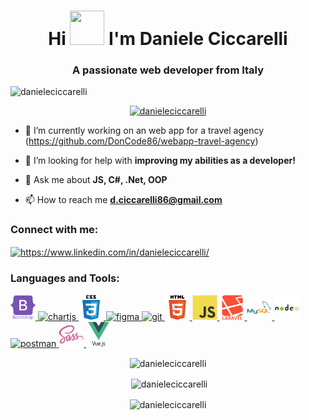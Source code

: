 
<h1 align="center">Hi <img src="https://github.com/mitul3737/mitul3737/blob/main/Wave.gif" height="55px" width="55px"> I'm Daniele Ciccarelli </h1>
<h3 align="center">A passionate web developer from Italy</h3>

<p align="left"> <img src="https://komarev.com/ghpvc/?username=DonCode86&label=Profile%20views&color=0e75b6&style=flat" alt="danieleciccarelli" /> </p>

<p align="center"> <a href="https://github.com/DonCode86/github-profile-trophy"><img src="https://github-profile-trophy.vercel.app/?username=DonCode86" alt="danieleciccarelli" /></a> </p>

- 🔭 I’m currently working on an web app for a travel agency (https://github.com/DonCode86/webapp-travel-agency)

- 🤝 I’m looking for help with **improving my abilities as a developer!**

- 💬 Ask me about **JS, C#, .Net, OOP**

- 📫 How to reach me **d.ciccarelli86@gmail.com**


<h3 align="left">Connect with me:</h3>
<p align="left">
<a href="https://www.linkedin.com/in/danieleciccarelli/)" target="blank"><img align="center" src="https://raw.githubusercontent.com/rahuldkjain/github-profile-readme-generator/master/src/images/icons/Social/linked-in-alt.svg" alt="https://www.linkedin.com/in/danieleciccarelli/" height="30" width="40" /></a>
</p>

<h3 align="left">Languages and Tools:</h3>
<p align="left"> <a href="https://getbootstrap.com" target="_blank" rel="noreferrer"> <img src="https://raw.githubusercontent.com/devicons/devicon/master/icons/bootstrap/bootstrap-plain-wordmark.svg" alt="bootstrap" width="40" height="40"/> </a> <a href="https://www.chartjs.org" target="_blank" rel="noreferrer"> <img src="https://www.chartjs.org/media/logo-title.svg" alt="chartjs" width="40" height="40"/> </a> <a href="https://www.w3schools.com/css/" target="_blank" rel="noreferrer"> <img src="https://raw.githubusercontent.com/devicons/devicon/master/icons/css3/css3-original-wordmark.svg" alt="css3" width="40" height="40"/> </a> <a href="https://www.figma.com/" target="_blank" rel="noreferrer"> <img src="https://www.vectorlogo.zone/logos/figma/figma-icon.svg" alt="figma" width="40" height="40"/> </a> <a href="https://git-scm.com/" target="_blank" rel="noreferrer"> <img src="https://www.vectorlogo.zone/logos/git-scm/git-scm-icon.svg" alt="git" width="40" height="40"/> </a> <a href="https://www.w3.org/html/" target="_blank" rel="noreferrer"> <img src="https://raw.githubusercontent.com/devicons/devicon/master/icons/html5/html5-original-wordmark.svg" alt="html5" width="40" height="40"/> </a> <a href="https://developer.mozilla.org/en-US/docs/Web/JavaScript" target="_blank" rel="noreferrer"> <img src="https://raw.githubusercontent.com/devicons/devicon/master/icons/javascript/javascript-original.svg" alt="javascript" width="40" height="40"/> </a> <a href="https://laravel.com/" target="_blank" rel="noreferrer"> <img src="https://raw.githubusercontent.com/devicons/devicon/master/icons/laravel/laravel-plain-wordmark.svg" alt="laravel" width="40" height="40"/> </a> <a href="https://www.mysql.com/" target="_blank" rel="noreferrer"> <img src="https://raw.githubusercontent.com/devicons/devicon/master/icons/mysql/mysql-original-wordmark.svg" alt="mysql" width="40" height="40"/> </a> <a href="https://nodejs.org" target="_blank" rel="noreferrer"> <img src="https://raw.githubusercontent.com/devicons/devicon/master/icons/nodejs/nodejs-original-wordmark.svg" alt="nodejs" width="40" height="40"/> </a> <a href="https://postman.com" target="_blank" rel="noreferrer"> <img src="https://www.vectorlogo.zone/logos/getpostman/getpostman-icon.svg" alt="postman" width="40" height="40"/> </a> <a href="https://sass-lang.com" target="_blank" rel="noreferrer"> <img src="https://raw.githubusercontent.com/devicons/devicon/master/icons/sass/sass-original.svg" alt="sass" width="40" height="40"/> </a> <a href="https://vuejs.org/" target="_blank" rel="noreferrer"> <img src="https://raw.githubusercontent.com/devicons/devicon/master/icons/vuejs/vuejs-original-wordmark.svg" alt="vuejs" width="40" height="40"/> </a> </p>

<p align="center"><img align="center" src="https://github-readme-stats.vercel.app/api/top-langs?username=DonCode86&show_icons=true&locale=en&layout=compact" alt="danieleciccarelli" /></p>

<p align="center">&nbsp;<img align="center" src="https://github-readme-stats.vercel.app/api?username=DonCode86&show_icons=true&locale=en" alt="danieleciccarelli" /></p>

<p align="center"><img align="center" src="https://github-readme-streak-stats.herokuapp.com/?user=DonCode86&" alt="danieleciccarelli" /></p>

